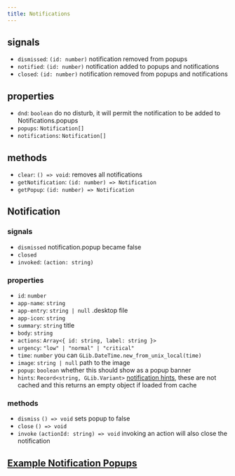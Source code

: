 ```yaml
---
title: Notifications
---
```


## signals

* `dismissed`: `(id: number)` notification removed from popups
* `notified`: `(id: number)` notification added to popups and notifications
* `closed`: `(id: number)` notification removed from popups and notifications

## properties

* `dnd`: `boolean` do no disturb, it will permit the notification to be added to Notifications.popups
* `popups`: `Notification[]`
* `notifications`: `Notification[]`

## methods

* `clear`: `() => void`: removes all notifications
* `getNotification`: `(id: number) => Notification`
* `getPopup`: `(id: number) => Notification`

## Notification

### signals

* `dismissed` notification.popup became false
* `closed`
* `invoked`: `(action: string)`

### properties

* `id`: `number`
* `app-name`: `string`
* `app-entry`: `string | null` .desktop file
* `app-icon`: `string`
* `summary`: `string` title
* `body`: `string`
* `actions`: `Array<{ id: string, label: string }>`
* `urgency`: `"low" | "normal" | "critical"`
* `time`: `number` you can `GLib.DateTime.new_from_unix_local(time)`
* `image`: `string | null` path to the image
* `popup`: `boolean` whether this should show as a popup banner
* `hints`: `Record<string, GLib.Variant>` [notification hints](https://specifications.freedesktop.org/notification-spec/notification-spec-latest.html#hints), these are not cached and this returns an empty object if loaded from cache

### methods

* `dismiss` `() => void` sets popup to false
* `close` `() => void`
* `invoke` `(actionId: string) => void` invoking an action will also close the notification

## [Example Notification Popups](https://github.com/Aylur/ags/tree/main/example/notification-popups)
